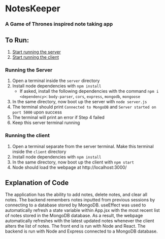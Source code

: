# NotesKeeper
### A Game of Thrones inspired note taking app

## To Run:
1. [Start running the server](#running-the-server)
2. [Start running the client](#running-the-client)

### Running the Server
1. Open a terminal inside the `server` directory
2. Install node dependencies with `npm install`
    - If asked, install the following dependencies with the command `npm i <dependency>`: `body-parser`, `cors`, `express`, `mongodb`, `mongoose`
3. In the same directory, now boot up the server with `node server.js`
4. The terminal should print `Connected to MongoDB` and `Server started on port 5000` upon success
5. The terminal will print an error if Step 4 failed
6. Keep this server terminal running

### Running the client
1. Open a terminal separate from the server terminal. Make this terminal inside the `client` directory
2. Install node dependencies with `npm install`
3. In the same directory, now boot up the client with `npm start`
4. Node should load the webpage at http://localhost:3000/

## Explanation of Code
The application has the ability to add notes, delete notes, and clear all notes. The backend remembers notes inputted from previous sessions by connecting to a database stored by MongoDB. useEffect was used to automatically refresh a state variable within App.jsx with the most recent list of notes stored in the MongoDB database. As a result, the webpage automatically refreshes with the latest updated notes whenever the client alters the list of notes.
The front end is run with Node and React. The backend is run with Node and Express connected to a MongoDB database.